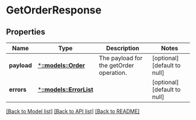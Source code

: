 # GetOrderResponse

## Properties
Name | Type | Description | Notes
------------ | ------------- | ------------- | -------------
**payload** | [***::models::Order**](Order.md) | The payload for the getOrder operation. | [optional] [default to null]
**errors** | [***::models::ErrorList**](ErrorList.md) |  | [optional] [default to null]

[[Back to Model list]](../README.md#documentation-for-models) [[Back to API list]](../README.md#documentation-for-api-endpoints) [[Back to README]](../README.md)


